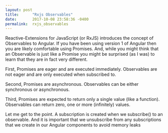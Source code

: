 ```yaml
---
layout: post
title:      "Rxjs Observables"
date:       2017-10-08 23:58:36 -0400
permalink:  rxjs_observables
---
```


Reactive-Extensions for JavaScript (or RxJS) introduces the concept of Observables to Angular. If you have been using version 1 of Angular then you are likely comfortable using Promises. And, while you might think that an Observable is just like a Promise you might be surprised (as I was) to learn that they are in fact very different.

First, Promises are eager and are executed immediately. Observables are not eager and are only executed when subscribed to.

Second, Promises are asynchronous. Observables can be either synchronous or asynchronous.

Third, Promises are expected to return only a single value (like a function). Observables can return zero, one or more (infinitely) values.

Let me get to the point. A subscription is created when we subscribe() to an observable. And it is important that we unsubscribe from any subscriptions that we create in our Angular components to avoid memory leaks
